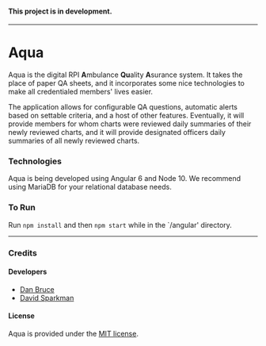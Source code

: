 #### This project is in development.
---

# Aqua
Aqua is the digital RPI **A**mbulance **Qu**ality **A**surance system. It takes the place of paper QA sheets, and it incorporates some nice technologies to make all credentialed members' lives easier.

The application allows for configurable QA questions, automatic alerts based on settable criteria, and a host of other features. Eventually, it will provide members for whom charts were reviewed daily summaries of their newly reviewed charts, and it will provide designated officers daily summaries of all newly reviewed charts.

### Technologies
Aqua is being developed using Angular 6 and Node 10. We recommend using MariaDB for your relational database needs.

### To Run
Run `npm install` and then `npm start` while in the `/angular' directory.

---

### Credits

#### Developers
* [Dan Bruce](http://github.com/ddbruce)
* [David Sparkman](http://github.com/David-Sparky)

#### License
Aqua is provided under the [MIT license](https://opensource.org/licenses/MIT).
